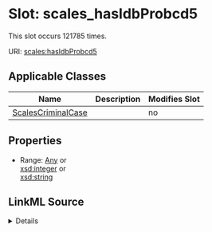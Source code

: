 

# Slot: scales_hasIdbProbcd5




This slot occurs 121785 times.


URI: [scales:hasIdbProbcd5](http://schemas.scales-okn.org/rdf/scales#hasIdbProbcd5)



<!-- no inheritance hierarchy -->





## Applicable Classes

| Name | Description | Modifies Slot |
| --- | --- | --- |
| [ScalesCriminalCase](../classes/ScalesCriminalCase.md) |  |  no  |







## Properties

* Range: [Any](../classes/Any.md)&nbsp;or&nbsp;<br />[xsd:integer](http://www.w3.org/2001/XMLSchema#integer)&nbsp;or&nbsp;<br />[xsd:string](http://www.w3.org/2001/XMLSchema#string)







## LinkML Source

<details>

```yaml
name: scales_hasIdbProbcd5
from_schema: okns:scales-kg
rank: 1000
slot_uri: scales:hasIdbProbcd5
alias: scales_hasIdbProbcd5
domain_of:
- scales_CriminalCase
range: Any
any_of:
- range: integer
- range: string

```
</details>